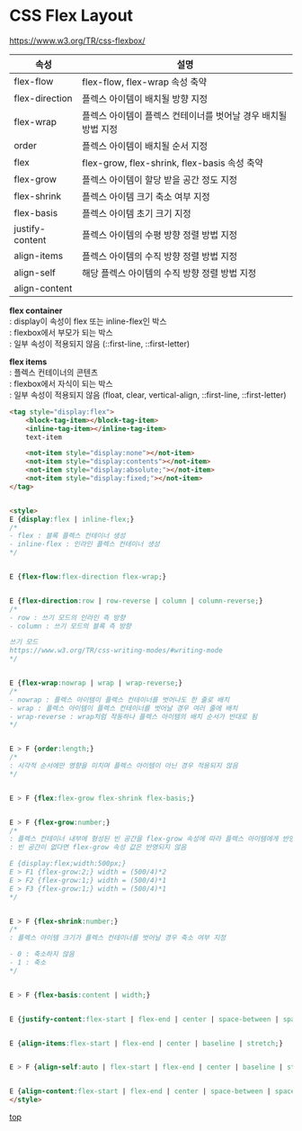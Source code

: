 # CSS Flex Layout

https://www.w3.org/TR/css-flexbox/


속성 | 설명
---|---
flex-flow      | flex-flow, flex-wrap 속성 축약
flex-direction | 플렉스 아이템이 배치될 방향 지정
flex-wrap      | 플렉스 아이템이 플렉스 컨테이너를 벗어날 경우 배치될 방법 지정  
order          | 플렉스 아이템이 배치될 순서 지정  
flex           | flex-grow, flex-shrink, flex-basis 속성 축약
flex-grow      | 플렉스 아이템이 할당 받을 공간 정도 지정
flex-shrink    | 플렉스 아이템 크기 축소 여부 지정
flex-basis     | 플렉스 아이템 초기 크기 지정  
justify-content| 플렉스 아이템의 수평 방향 정렬 방법 지정  
align-items    | 플렉스 아이템의 수직 방향 정렬 방법 지정  
align-self     | 해당 플렉스 아이템의 수직 방향 정렬 방법 지정  
align-content  |   


**flex container**   
: display이 속성이 flex 또는 inline-flex인 박스   
: flexbox에서 부모가 되는 박스  
: 일부 속성이 적용되지 않음 (::first-line, ::first-letter)


**flex items**  
: 플렉스 컨테이너의 콘텐츠   
: flexbox에서 자식이 되는 박스  
: 일부 속성이 적용되지 않음 (float, clear, vertical-align, ::first-line, ::first-letter)


```html
<tag style="display:flex">
    <block-tag-item></block-tag-item>
    <inline-tag-item></inline-tag-item>
    text-item

    <not-item style="display:none"></not-item>
    <not-item style="display:contents"></not-item>
    <not-item style="display:absolute;"></not-item>
    <not-item style="display:fixed;"></not-item>
</tag>


<style>
E {display:flex | inline-flex;}
/*
- flex : 블록 플렉스 컨테이너 생성
- inline-flex : 인라인 플렉스 컨테이너 생성
*/


E {flex-flow:flex-direction flex-wrap;}


E {flex-direction:row | row-reverse | column | column-reverse;}
/*
- row : 쓰기 모드의 인라인 측 방향
- column : 쓰기 모드의 블록 측 방향

쓰기 모드
https://www.w3.org/TR/css-writing-modes/#writing-mode
*/


E {flex-wrap:nowrap | wrap | wrap-reverse;}
/*
- nowrap : 플렉스 아이템이 플렉스 컨테이너를 벗어나도 한 줄로 배치
- wrap : 플렉스 아이템이 플렉스 컨테이너를 벗어날 경우 여러 줄에 배치
- wrap-reverse : wrap처럼 작동하나 플렉스 아이템의 배치 순서가 반대로 됨
*/


E > F {order:length;}
/*
: 시각적 순서에만 영향을 미치며 플렉스 아이템이 아닌 경우 적용되지 않음
*/


E > F {flex:flex-grow flex-shrink flex-basis;}


E > F {flex-grow:number;}
/*
: 플렉스 컨테이너 내부에 형성된 빈 공간을 flex-grow 속성에 따라 플렉스 아이템에게 반영
: 빈 공간이 없다면 flex-grow 속성 값은 반영되지 않음

E {display:flex;width:500px;}
E > F1 {flex-grow:2;} width = (500/4)*2
E > F2 {flex-grow:1;} width = (500/4)*1
E > F3 {flex-grow:1;} width = (500/4)*1
*/


E > F {flex-shrink:number;}
/*
: 플렉스 아이템 크기가 플렉스 컨테이너를 벗어날 경우 축소 여부 지정

- 0 : 축소하지 않음
- 1 : 축소
*/


E > F {flex-basis:content | width;}


E {justify-content:flex-start | flex-end | center | space-between | space-around;}


E {align-items:flex-start | flex-end | center | baseline | stretch;}


E > F {align-self:auto | flex-start | flex-end | center | baseline | stretch;}


E {align-content:flex-start | flex-end | center | space-between | space-around | stretch;}
</style>
```



[top](#)
